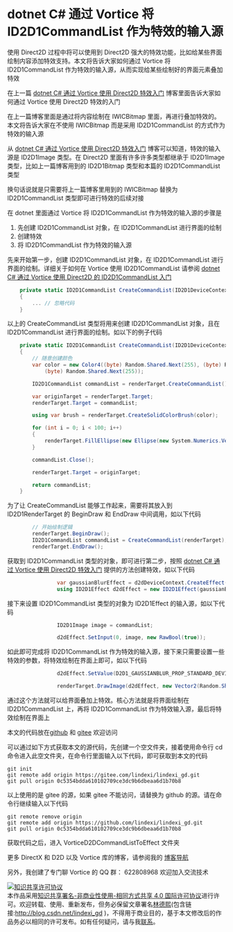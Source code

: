 
# dotnet C# 通过 Vortice 将 ID2D1CommandList 作为特效的输入源

使用 Direct2D 过程中将可以使用到 Direct2D 强大的特效功能，比如给某些界面绘制内容添加特效支持。本文将告诉大家如何通过 Vortice 将 ID2D1CommandList 作为特效的输入源，从而实现给某些绘制好的界面元素叠加特效

<!--more-->


<!-- CreateTime:2023/6/15 8:35:55 -->

<!-- 标签：C#,D2D,DirectX,Vortice,Direct2D, -->
<!-- 博客 -->
<!-- 发布 -->

在上一篇 [dotnet C# 通过 Vortice 使用 Direct2D 特效入门](https://blog.lindexi.com/post/dotnet-C-%E9%80%9A%E8%BF%87-Vortice-%E4%BD%BF%E7%94%A8-Direct2D-%E7%89%B9%E6%95%88%E5%85%A5%E9%97%A8.html ) 博客里面告诉大家如何通过 Vortice 使用 Direct2D 特效的入门

在上一篇博客里面是通过将内容绘制在 IWICBitmap 里面，再进行叠加特效的。本文将告诉大家在不使用 IWICBitmap 而是采用 ID2D1CommandList 的方式作为特效的输入源

从 [dotnet C# 通过 Vortice 使用 Direct2D 特效入门](https://blog.lindexi.com/post/dotnet-C-%E9%80%9A%E8%BF%87-Vortice-%E4%BD%BF%E7%94%A8-Direct2D-%E7%89%B9%E6%95%88%E5%85%A5%E9%97%A8.html ) 博客可以知道，特效的输入源是 ID2D1Image 类型。在 Direct2D 里面有许多许多类型都继承于 ID2D1Image 类型，比如上一篇博客用到的 ID2D1Bitmap 类型和本篇的 ID2D1CommandList 类型

换句话说就是只需要将上一篇博客里用到的 IWICBitmap 替换为 ID2D1CommandList 类型即可进行特效的后续对接

在 dotnet 里面通过 Vortice 将 ID2D1CommandList 作为特效的输入源的步骤是

1. 先创建 ID2D1CommandList 对象，在 ID2D1CommandList 进行界面的绘制
2. 创建特效
3. 将 ID2D1CommandList 作为特效的输入源

先来开始第一步，创建 ID2D1CommandList 对象，在 ID2D1CommandList 进行界面的绘制。详细关于如何在 Vortice 使用 ID2D1CommandList 请参阅 [dotnet C# 通过 Vortice 使用 Direct2D 的 ID2D1CommandList 入门](https://blog.lindexi.com/post/dotnet-C-%E9%80%9A%E8%BF%87-Vortice-%E4%BD%BF%E7%94%A8-Direct2D-%E7%9A%84-ID2D1CommandList-%E5%85%A5%E9%97%A8.html )

```csharp
    private static ID2D1CommandList CreateCommandList(ID2D1DeviceContext renderTarget)
    {
        ... // 忽略代码
    }
```

以上的 CreateCommandList 类型将用来创建 ID2D1CommandList 对象，且在 ID2D1CommandList 进行界面的绘制。如以下的例子代码

```csharp
    private static ID2D1CommandList CreateCommandList(ID2D1DeviceContext renderTarget)
    {
        // 随意创建颜色
        var color = new Color4((byte) Random.Shared.Next(255), (byte) Random.Shared.Next(255),
            (byte) Random.Shared.Next(255));

        ID2D1CommandList commandList = renderTarget.CreateCommandList();

        var originTarget = renderTarget.Target;
        renderTarget.Target = commandList;

        using var brush = renderTarget.CreateSolidColorBrush(color);

        for (int i = 0; i < 100; i++)
        {
            renderTarget.FillEllipse(new Ellipse(new System.Numerics.Vector2(Random.Shared.Next(Width), Random.Shared.Next(Height)), 10, 10), brush);
        }

        commandList.Close();

        renderTarget.Target = originTarget;

        return commandList;
    }
```

为了让 CreateCommandList 能够工作起来，需要将其放入到 ID2D1RenderTarget 的 BeginDraw 和 EndDraw 中间调用，如以下代码

```csharp
        // 开始绘制逻辑
        renderTarget.BeginDraw();
        ID2D1CommandList commandList = CreateCommandList(renderTarget);
        renderTarget.EndDraw();
```

获取到 ID2D1CommandList 类型的对象，即可进行第二步，按照 [dotnet C# 通过 Vortice 使用 Direct2D 特效入门](https://blog.lindexi.com/post/dotnet-C-%E9%80%9A%E8%BF%87-Vortice-%E4%BD%BF%E7%94%A8-Direct2D-%E7%89%B9%E6%95%88%E5%85%A5%E9%97%A8.html ) 提供的方法创建特效，如以下代码

```csharp
                var gaussianBlurEffect = d2dDeviceContext.CreateEffect(EffectGuids.GaussianBlur);
                using ID2D1Effect d2dEffect = new ID2D1Effect(gaussianBlurEffect);
```

接下来设置 ID2D1CommandList 类型的对象为 ID2D1Effect 的输入源，如以下代码

```csharp
                ID2D1Image image = commandList;

                d2dEffect.SetInput(0, image, new RawBool(true));
```

如此即可完成将 ID2D1CommandList 作为特效的输入源，接下来只需要设置一些特效的参数，将特效绘制在界面上即可，如以下代码

```csharp
                d2dEffect.SetValue(D2D1_GAUSSIANBLUR_PROP_STANDARD_DEVIATION, count / 60f * 3f);

                renderTarget.DrawImage(d2dEffect, new Vector2(Random.Shared.Next(Width / 100), Random.Shared.Next(Height / 100)));
```


通过这个方法就可以给界面叠加上特效。核心方法就是将界面绘制在 ID2D1CommandList 上，再将 ID2D1CommandList 作为特效输入源，最后将特效绘制在界面上

本文的代码放在[github](https://github.com/lindexi/lindexi_gd/tree/0c5354bdda610102709ce3dc9b6dbeaa6d1b70b8/VorticeD2DCommandListToEffect) 和 [gitee](https://gitee.com/lindexi/lindexi_gd/tree/0c5354bdda610102709ce3dc9b6dbeaa6d1b70b8/VorticeD2DCommandListToEffect) 欢迎访问

可以通过如下方式获取本文的源代码，先创建一个空文件夹，接着使用命令行 cd 命令进入此空文件夹，在命令行里面输入以下代码，即可获取到本文的代码

```
git init
git remote add origin https://gitee.com/lindexi/lindexi_gd.git
git pull origin 0c5354bdda610102709ce3dc9b6dbeaa6d1b70b8
```

以上使用的是 gitee 的源，如果 gitee 不能访问，请替换为 github 的源。请在命令行继续输入以下代码

```
git remote remove origin
git remote add origin https://github.com/lindexi/lindexi_gd.git
git pull origin 0c5354bdda610102709ce3dc9b6dbeaa6d1b70b8
```

获取代码之后，进入 VorticeD2DCommandListToEffect 文件夹

更多 DirectX 和 D2D 以及 Vortice 库的博客，请参阅我的 [博客导航](https://blog.lindexi.com/post/%E5%8D%9A%E5%AE%A2%E5%AF%BC%E8%88%AA.html )

另外，我创建了专门聊 Vortice 的 QQ 群： 622808968 欢迎加入交流技术




<a rel="license" href="http://creativecommons.org/licenses/by-nc-sa/4.0/"><img alt="知识共享许可协议" style="border-width:0" src="https://licensebuttons.net/l/by-nc-sa/4.0/88x31.png" /></a><br />本作品采用<a rel="license" href="http://creativecommons.org/licenses/by-nc-sa/4.0/">知识共享署名-非商业性使用-相同方式共享 4.0 国际许可协议</a>进行许可。欢迎转载、使用、重新发布，但务必保留文章署名[林德熙](http://blog.csdn.net/lindexi_gd)(包含链接:http://blog.csdn.net/lindexi_gd )，不得用于商业目的，基于本文修改后的作品务必以相同的许可发布。如有任何疑问，请与我[联系](mailto:lindexi_gd@163.com)。
